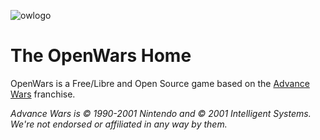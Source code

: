 <!--

**Here are some ideas to get you started:**

🙋‍♀️ A short introduction - what is your organization all about?
🌈 Contribution guidelines - how can the community get involved?
👩‍💻 Useful resources - where can the community find your docs? Is there anything else the community should know?
🍿 Fun facts - what does your team eat for breakfast?
🧙 Remember, you can do mighty things with the power of [Markdown](https://docs.github.com/github/writing-on-github/getting-started-with-writing-and-formatting-on-github/basic-writing-and-formatting-syntax)
-->
![owlogo](https://github.com/user-attachments/assets/ed2e9f06-a701-4ca8-b8c6-8e4a8ba9879b)

# The OpenWars Home

OpenWars is a Free/Libre and Open Source game based on the [Advance Wars](https://en.wikipedia.org/wiki/Wars_(series)) franchise.

*Advance Wars is © 1990-2001 Nintendo and © 2001 Intelligent Systems. We're not endorsed or affiliated in any way by them.*

